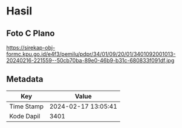 # Hasil

## Foto C Plano

https://sirekap-obj-formc.kpu.go.id/e4f3/pemilu/pdpr/34/01/09/20/01/3401092001013-20240216-221559--50cb70ba-89e0-46b9-b31c-680833f091df.jpg


## Metadata

| Key        | Value               |
| ---------- | ------------------- |
| Time Stamp | 2024-02-17 13:05:41 |
| Kode Dapil | 3401                |



